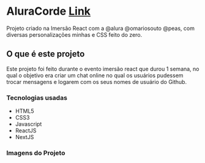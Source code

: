 <h1> AluraCorde <a href="https://alura-cord-jean-berly.vercel.app/">Link</a></h1>
Projeto criado na Imersão React com a @alura @omariosouto @peas, com diversas personalizações minhas e CSS feito do zero.
<h2> O que é este projeto </h2>
<p>
Este projeto foi feito durante o evento imersão react que durou 1 semana, no qual o objetivo era criar um chat online no qual
os usuários pudessem trocar mensagens e logarem com os seus nomes de usuário do Github.
</p>
<h3>Tecnologias usadas</h3>
<ul>
  <li>HTML5</li>
  <li>CSS3</li>
  <li>Javascript</li>
  <li>ReactJS</li>
  <li>NextJS</li>
</ul>
<h3>Imagens do Projeto</h3>
